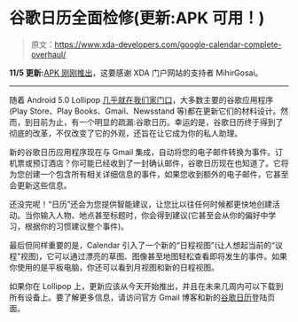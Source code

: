 # 谷歌日历全面检修(更新:APK 可用！)

> 原文：<https://www.xda-developers.com/google-calendar-complete-overhaul/>

**11/5 更新:**[APK 刚刚推出](https://drive.google.com/file/d/0BxnEA1OTspCUTWRJQ2lIRkpIaEE/view?usp=sharing)，这要感谢 XDA 门户网站的支持者 MihirGosai。

___

随着 Android 5.0 Lollipop [几乎就在我们家门口](http://www.xda-developers.com/android/android-lollipop-source-pushed-to-aosp/ "Android Lollipop Source Being Pushed to AOSP!")，大多数主要的谷歌应用程序(Play Store、Play Books、Gmail、Newsstand 等)都在更新它们的材料设计。然而，到目前为止，有一个明显的疏漏:谷歌日历。幸运的是，谷歌日历终于得到了彻底的改革，不仅改变了它的外观，还旨在让它成为你的私人助理。

新的谷歌日历应用程序现在与 Gmail 集成，自动将您的电子邮件转换为事件。订机票或预订酒店？你可能已经收到了一封确认邮件，谷歌日历现在也知道了。它将为您创建一个包含所有相关详细信息的事件，如果您收到额外的电子邮件，它甚至会更新这些信息。

还没完呢！“日历”还会为您提供智能建议，让您比以往任何时候都更快地创建活动。当你输入人物、地点甚至标题时，你会得到建议(它甚至会从你的偏好中学习，根据你的习惯建议整个事件)。

最后但同样重要的是，Calendar 引入了一个新的“日程视图”(让人想起当前的“议程”视图)，它可以通过漂亮的草图、图像甚至地图轻松查看即将发生的事件。如果你使用的是平板电脑，你还可以看到月视图和新的日程视图。

如果你在 Lollipop 上，更新应该从今天开始推出，并且在未来几周内可以下载到所有设备上。要了解更多信息，请访问官方 Gmail 博客和新的[谷歌日历](http://www.google.com/landing/calendar/)登陆页面。